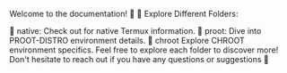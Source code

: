 
Welcome to the documentation! 👋
📁 Explore Different Folders:

📂 native: Check out for native Termux information.
📂 proot: Dive into PROOT-DISTRO environment details.
📂 chroot Explore CHROOT environment specifics.
Feel free to explore each folder to discover more! Don't hesitate to reach out if you have any questions or suggestions 🚀
